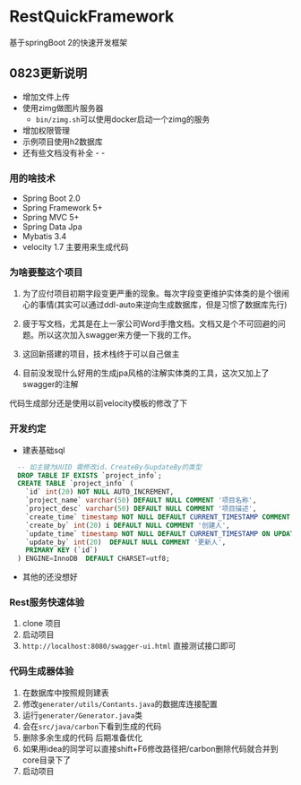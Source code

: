 # RestQuickFramework

基于springBoot 2的快速开发框架

## 0823更新说明
- 增加文件上传
- 使用zimg做图片服务器
    - `bin/zimg.sh`可以使用docker启动一个zimg的服务
- 增加权限管理
- 示例项目使用h2数据库
- 还有些文档没有补全 - - 


### 用的啥技术

- Spring Boot 2.0
- Spring Framework 5+
- Spring MVC 5+
- Spring Data Jpa
- Mybatis 3.4
- velocity 1.7 主要用来生成代码

### 为啥要整这个项目

1. 为了应付项目初期字段变更严重的现象。每次字段变更维护实体类的是个很闹心的事情(其实可以通过ddl-auto来逆向生成数据库，但是习惯了数据库先行)

2. 疲于写文档，尤其是在上一家公司Word手撸文档。文档又是个不可回避的问题。所以这次加入swagger来方便一下我的工作。

3. 这回新搭建的项目，技术栈终于可以自己做主

4. 目前没发现什么好用的生成jpa风格的注解实体类的工具，这次又加上了swagger的注解


代码生成部分还是使用以前velocity模板的修改了下

### 开发约定

- 建表基础sql
```sql
  -- 如主键为UUID 需修改id、CreateBy与updateBy的类型
  DROP TABLE IF EXISTS `project_info`;
  CREATE TABLE `project_info` (
    `id` int(20) NOT NULL AUTO_INCREMENT,
    `project_name` varchar(50) DEFAULT NULL COMMENT '项目名称',
    `project_desc` varchar(50) DEFAULT NULL COMMENT '项目描述',
    `create_time` timestamp NOT NULL DEFAULT CURRENT_TIMESTAMP COMMENT '创建时间',
    `create_by` int(20) i DEFAULT NULL COMMENT '创建人',
    `update_time` timestamp NOT NULL DEFAULT CURRENT_TIMESTAMP ON UPDATE CURRENT_TIMESTAMP COMMENT '更新时间',
    `update_by` int(20)  DEFAULT NULL COMMENT '更新人',
    PRIMARY KEY (`id`)
  ) ENGINE=InnoDB  DEFAULT CHARSET=utf8;
```
- 其他的还没想好


### Rest服务快速体验

1. clone 项目
2. 启动项目
2. `http://localhost:8080/swagger-ui.html` 直接测试接口即可
    
### 代码生成器体验

1. 在数据库中按照规则建表
2. 修改`generater/utils/Contants.java`的数据库连接配置
3. 运行`generater/Generator.java`类
4. 会在`src/java/carbon`下看到生成的代码 
5. 删除多余生成的代码  后期准备优化
6. 如果用idea的同学可以直接shift+F6修改路径把/carbon删除代码就合并到core目录下了
7. 启动项目
    
